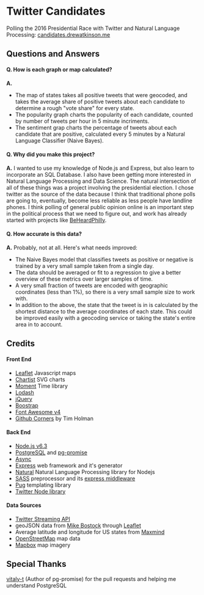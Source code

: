 # Twitter Candidates 
Polling the 2016 Presidential Race with Twitter and Natural Language Processing: 
[candidates.drewatkinson.me](https://candidates.drewatkinson.me/)

## Questions and Answers

#### Q. How is each graph or map calculated?
**A.**
- The map of states takes all positive tweets that were geocoded, and takes the average share of positive tweets about each candidate to determine a rough "vote share" for every state.
- The popularity graph charts the popularity of each candidate, counted by number of tweets per hour in 5 minute incriments.
- The sentiment grap charts the percentage of tweets about each candidate that are positive, calculated every 5 minutes by a Natural Language Classifier (Naive Bayes).

#### Q. Why did you make this project?
**A.** I wanted to use my knowledge of Node.js and Express, but also learn to incorporate an SQL Database. I also have been getting more interested in Natural Language Processing and Data Science.
The natural intersection of all of these things was a project involving the presidential election. I chose twitter as the source of the data because I think that traditional phone polls are going to, eventually, become less reliable as less people have landline phones.
I think polling of general public opinion online is an important step in the political process that we need to figure out, and work has already started with projects like [BeHeardPhilly](http://www.cla.temple.edu/isr/BeHeardPhilly/).

#### Q. How accurate is this data?
**A.** Probably, not at all. Here's what needs improved:

- The Naive Bayes model that classifies tweets as positive or negative is trained by a very small sample taken from a single day.
- The data should be averaged or fit to a regression to give a better overview of these metrics over larger samples of time.
- A very small fraction of tweets are encoded with geographic coordinates (less than 1%), so there is a very small sample size to work with.
- In addition to the above, the state that the tweet is in is calculated by the shortest distance to the average coordinates of each state. This could be improved easily with a geocoding service or taking the state's entire area in to account.

## Credits

#### Front End
- [Leaflet](http://leafletjs.com/) Javascript maps
- [Chartist](https://gionkunz.github.io/chartist-js/) SVG charts
- [Moment](http://momentjs.com/) Time library
- [Lodash](https://lodash.com/)
- [jQuery](http://jquery.com/)
- [Boostrap](http://getbootstrap.com/)
- [Font Awesome v4](http://fontawesome.io/)
- [Github Corners](http://tholman.com/github-corners/) by Tim Holman

#### Back End
- [Node.js v6.3](https://nodejs.org/en/)
- [PostgreSQL](https://www.postgresql.org/) and [pg-promise](https://github.com/vitaly-t/pg-promise)
- [Async](https://github.com/caolan/async)
- [Express](http://expressjs.com/) web framework and it's generator
- [Natural](https://github.com/NaturalNode/natural) Natural Language Processing library for Nodejs
- [SASS](http://sass-lang.com/) preprocessor and its [express middleware](https://github.com/sass/node-sass-middleware)
- [Pug](https://github.com/pugjs/pug) templating library
- [Twitter Node library](https://github.com/desmondmorris/node-twitter)

#### Data Sources
- [Twitter Streaming API](https://dev.twitter.com/streaming/overview)
- geoJSON data from [Mike Bostock](http://bost.ocks.org/mike) through [Leaflet](http://leafletjs.com/examples/us-states.js)
- Average latitude and longitude for US states from [Maxmind](http://dev.maxmind.com/geoip/legacy/codes/state_latlon/)
- [OpenStreetMap](https://www.openstreetmap.org/#map=5/51.500/-0.100) map data
- [Mapbox](https://www.mapbox.com/) map imagery

## Special Thanks
[vitaly-t](https://github.com/vitaly-t) (Author of pg-promise) for the pull requests and helping me understand PostgreSQL
